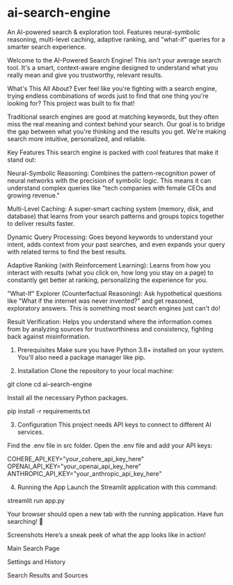 # ai-search-engine
An AI-powered search &amp; exploration tool. Features neural-symbolic reasoning, multi-level caching, adaptive ranking, and "what-if" queries for a smarter search experience.

Welcome to the AI-Powered Search Engine! This isn't your average search tool. It's a smart, context-aware engine designed to understand what you really mean and give you trustworthy, relevant results.

What's This All About?
Ever feel like you're fighting with a search engine, trying endless combinations of words just to find that one thing you're looking for? This project was built to fix that!

Traditional search engines are good at matching keywords, but they often miss the real meaning and context behind your search. Our goal is to bridge the gap between what you're thinking and the results you get. We're making search more intuitive, personalized, and reliable.

Key Features
This search engine is packed with cool features that make it stand out:

Neural-Symbolic Reasoning: Combines the pattern-recognition power of neural networks with the precision of symbolic logic. This means it can understand complex queries like "tech companies with female CEOs and growing revenue."

Multi-Level Caching: A super-smart caching system (memory, disk, and database) that learns from your search patterns and groups topics together to deliver results faster.

Dynamic Query Processing: Goes beyond keywords to understand your intent, adds context from your past searches, and even expands your query with related terms to find the best results.

Adaptive Ranking (with Reinforcement Learning): Learns from how you interact with results (what you click on, how long you stay on a page) to constantly get better at ranking, personalizing the experience for you.

"What-If" Explorer (Counterfactual Reasoning): Ask hypothetical questions like "What if the internet was never invented?" and get reasoned, exploratory answers. This is something most search engines just can't do!

Result Verification: Helps you understand where the information comes from by analyzing sources for trustworthiness and consistency, fighting back against misinformation.

1. Prerequisites
Make sure you have Python 3.8+ installed on your system. You'll also need a package manager like pip.

2. Installation
Clone the repository to your local machine:

git clone 
cd ai-search-engine

Install all the necessary Python packages.

pip install -r requirements.txt

3. Configuration
This project needs API keys to connect to different AI services.

Find the .env file in src folder. Open the .env file and add your API keys:

COHERE_API_KEY="your_cohere_api_key_here"
OPENAI_API_KEY="your_openai_api_key_here"
ANTHROPIC_API_KEY="your_anthropic_api_key_here"

4. Running the App
Launch the Streamlit application with this command:

streamlit run app.py

Your browser should open a new tab with the running application. Have fun searching! 🎉

Screenshots
Here’s a sneak peek of what the app looks like in action!

Main Search Page

Settings and History

Search Results and Sources
